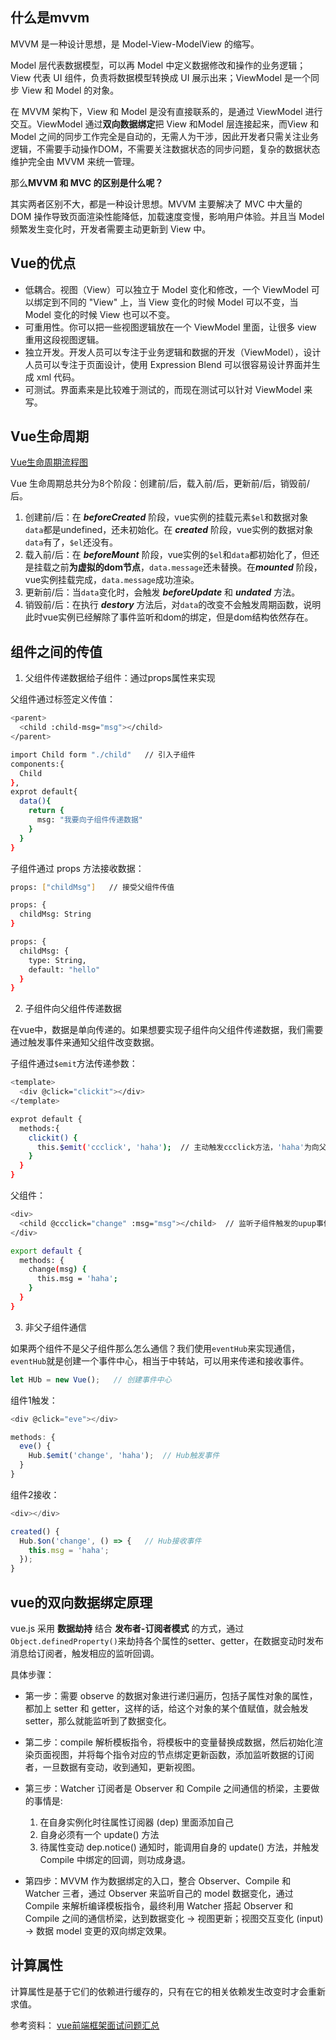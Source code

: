 ## 什么是mvvm

MVVM 是一种设计思想，是 Model-View-ModelView 的缩写。

Model 层代表数据模型，可以再 Model 中定义数据修改和操作的业务逻辑；View 代表 UI 组件，负责将数据模型转换成 UI 展示出来；ViewModel 是一个同步 View 和 Model 的对象。

在 MVVM 架构下，View 和 Model 是没有直接联系的，是通过 ViewModel 进行交互。ViewModel 通过**双向数据绑定**把 View 和Model 层连接起来，而View 和 Model 之间的同步工作完全是自动的，无需人为干涉，因此开发者只需关注业务逻辑，不需要手动操作DOM，不需要关注数据状态的同步问题，复杂的数据状态维护完全由 MVVM 来统一管理。

那么**MVVM 和 MVC 的区别是什么呢？**

其实两者区别不大，都是一种设计思想。MVVM 主要解决了 MVC 中大量的 DOM 操作导致页面渲染性能降低，加载速度变慢，影响用户体验。并且当 Model 频繁发生变化时，开发者需要主动更新到 View 中。

## Vue的优点

* 低耦合。视图（View）可以独立于 Model 变化和修改，一个 ViewModel 可以绑定到不同的 "View" 上，当 View 变化的时候 Model 可以不变，当 Model 变化的时候 View 也可以不变。
* 可重用性。你可以把一些视图逻辑放在一个 ViewModel 里面，让很多 view 重用这段视图逻辑。
* 独立开发。开发人员可以专注于业务逻辑和数据的开发（ViewModel），设计人员可以专注于页面设计，使用 Expression Blend 可以很容易设计界面并生成 xml 代码。
* 可测试。界面素来是比较难于测试的，而现在测试可以针对 ViewModel 来写。

## Vue生命周期

[Vue生命周期流程图](https://cn.vuejs.org/v2/guide/instance.html#%E5%AE%9E%E4%BE%8B%E7%94%9F%E5%91%BD%E5%91%A8%E6%9C%9F%E9%92%A9%E5%AD%90)

Vue 生命周期总共分为8个阶段：创建前/后，载入前/后，更新前/后，销毁前/后。

1. 创建前/后：在 ***beforeCreated*** 阶段，vue实例的挂载元素`$el`和数据对象`data`都是undefined，还未初始化。在 ***created*** 阶段，vue实例的数据对象`data`有了，`$el`还没有。
2. 载入前/后：在 ***beforeMount*** 阶段，vue实例的`$el`和`data`都初始化了，但还是挂载之前**为虚拟的dom节点**，`data.message`还未替换。在***mounted*** 阶段，vue实例挂载完成，`data.message`成功渲染。
3. 更新前/后：当`data`变化时，会触发 ***beforeUpdate*** 和 ***undated*** 方法。
4. 销毁前/后：在执行 ***destory*** 方法后，对`data`的改变不会触发周期函数，说明此时vue实例已经解除了事件监听和dom的绑定，但是dom结构依然存在。

## 组件之间的传值

1. 父组件传递数据给子组件：通过props属性来实现

父组件通过标签定义传值：
```bash
<parent>
  <child :child-msg="msg"></child>
</parent>

import Child form "./child"   // 引入子组件
components:{
  Child
},
exprot default{
  data(){
    return {
      msg: "我要向子组件传递数据"
    }
  }
}
```

子组件通过 props 方法接收数据：
```bash
props: ["childMsg"]   // 接受父组件传值

props: {
  childMsg: String
}

props: {
  childMsg: {
    type: String,
    default: "hello"
  }
}
```

2. 子组件向父组件传递数据

在vue中，数据是单向传递的。如果想要实现子组件向父组件传递数据，我们需要通过触发事件来通知父组件改变数据。

子组件通过`$emit`方法传递参数：
```bash
<template>
  <div @click="clickit"></div>
</template>

exprot default {
  methods:{
    clickit() {
      this.$emit('ccclick', 'haha');  // 主动触发ccclick方法，'haha'为向父组件传递的数据
    }
  }
}
```

父组件：
```bash
<div>
  <child @ccclick="change" :msg="msg"></child>  // 监听子组件触发的upup事件,然后调用change方法
</div>

export default {
  methods: {
    change(msg) {
      this.msg = 'haha';
    }
  }
}
```

3. 非父子组件通信

如果两个组件不是父子组件那么怎么通信？我们使用`eventHub`来实现通信，`eventHub`就是创建一个事件中心，相当于中转站，可以用来传递和接收事件。

```js
let HUb = new Vue();   // 创建事件中心
```

组件1触发：
```js
<div @click="eve"></div>

methods: {
  eve() {
    Hub.$emit('change', 'haha');  // Hub触发事件
  }
}
```

组件2接收：
```js
<div></div>

created() {
  Hub.$on('change', () => {   // Hub接收事件
    this.msg = 'haha';
  });
}
```

## vue的双向数据绑定原理

vue.js 采用 **数据劫持** 结合 **发布者-订阅者模式** 的方式，通过`Object.definedProperty()`来劫持各个属性的setter、getter，在数据变动时发布消息给订阅者，触发相应的监听回调。

具体步骤：

* 第一步：需要 observe 的数据对象进行递归遍历，包括子属性对象的属性，都加上 setter 和 getter，这样的话，给这个对象的某个值赋值，就会触发setter，那么就能监听到了数据变化。

* 第二步：compile 解析模板指令，将模板中的变量替换成数据，然后初始化渲染页面视图，并将每个指令对应的节点绑定更新函数，添加监听数据的订阅者，一旦数据有变动，收到通知，更新视图。

* 第三步：Watcher 订阅者是 Observer 和 Compile 之间通信的桥梁，主要做的事情是:
  1. 在自身实例化时往属性订阅器 (dep) 里面添加自己
  2. 自身必须有一个 update() 方法
  3. 待属性变动 dep.notice() 通知时，能调用自身的 update() 方法，并触发 Compile 中绑定的回调，则功成身退。

* 第四步：MVVM 作为数据绑定的入口，整合 Observer、Compile 和 Watcher 三者，通过 Observer 来监听自己的 model 数据变化，通过 Compile 来解析编译模板指令，最终利用 Watcher 搭起 Observer 和 Compile 之间的通信桥梁，达到数据变化 -> 视图更新；视图交互变化 (input) -> 数据 model 变更的双向绑定效果。

## 计算属性

计算属性是基于它们的依赖进行缓存的，只有在它的相关依赖发生改变时才会重新求值。

参考资料：
[vue前端框架面试问题汇总](http://www.bslxx.com/p/3187.html)